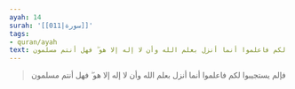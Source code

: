 ```yaml
---
ayah: 14
surah: '[[011|سورة]]'
tags:
- quran/ayah
text: فإلم يستجيبوا لكم فاعلموا أنما أنزل بعلم الله وأن لا إله إلا هو ۖ فهل أنتم مسلمون
---
```

> فإلم يستجيبوا لكم فاعلموا أنما أنزل بعلم الله وأن لا إله إلا هو ۖ فهل أنتم مسلمون
